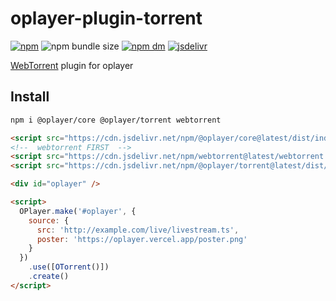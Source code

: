 # oplayer-plugin-torrent

[![npm](https://img.shields.io/npm/v/@oplayer/torrent?style=flat-square&label=@oplayer/torrent)](https://www.npmjs.com/package/@oplayer/torrent)
![npm bundle size](https://img.shields.io/bundlephobia/minzip/@oplayer/torrent?style=flat-square)
[![npm dm](https://img.shields.io/npm/dm/@oplayer/torrent?style=flat-square)](https://www.npmjs.com/package/@oplayer/torrent)
[![jsdelivr](https://data.jsdelivr.com/v1/package/npm/@oplayer/torrent/badge)](https://www.jsdelivr.com/package/npm/@oplayer/torrent)

[WebTorrent](https://github.com/webtorrent/webtorrent) plugin for oplayer

## Install

```bash
npm i @oplayer/core @oplayer/torrent webtorrent
```

```html
<script src="https://cdn.jsdelivr.net/npm/@oplayer/core@latest/dist/index.min.js"></script>
<!--  webtorrent FIRST  -->
<script src="https://cdn.jsdelivr.net/npm/webtorrent@latest/webtorrent.min.js"></script>
<script src="https://cdn.jsdelivr.net/npm/@oplayer/torrent@latest/dist/index.min.js"></script>

<div id="oplayer" />

<script>
  OPlayer.make('#oplayer', {
    source: {
      src: 'http://example.com/live/livestream.ts',
      poster: 'https://oplayer.vercel.app/poster.png'
    }
  })
    .use([OTorrent()])
    .create()
</script>
```
